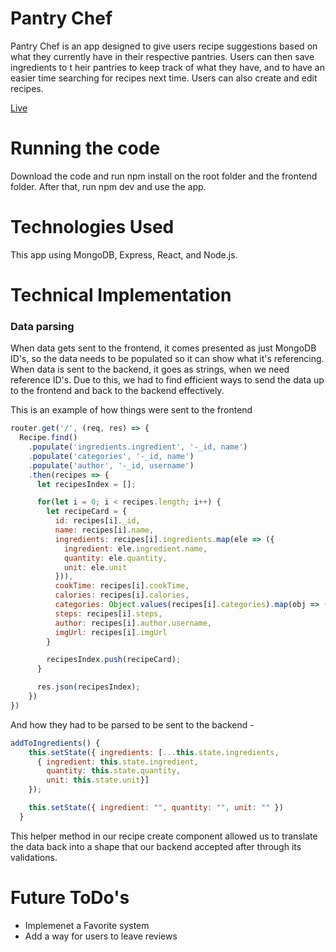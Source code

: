 # Pantry Chef

Pantry Chef is an app designed to give users recipe suggestions based on what they currently have in their respective pantries. Users can then save ingredients to t heir pantries to keep track of what they have, and to have an easier time searching for recipes next time. Users can also create and edit recipes.

[Live](https://pantry-chef-mern.herokuapp.com/)

# Running the code

Download the code and run npm install on the root folder and the frontend folder. After that, run npm dev and use the app.

# Technologies Used

This app using MongoDB, Express, React, and Node.js.

# Technical Implementation

### Data parsing

When data gets sent to the frontend, it comes presented as just MongoDB ID's, so the data needs to be populated so it can show what it's referencing. When data is sent to the backend, it goes as strings, when we need reference ID's. Due to this, we had to find efficient ways to send the data up to the frontend and back to the backend effectively. 

This is an example of how things were sent to the frontend

```javascript
router.get('/', (req, res) => {
  Recipe.find()
    .populate('ingredients.ingredient', '-_id, name')
    .populate('categories', '-_id, name')
    .populate('author', '-_id, username')
    .then(recipes => {
      let recipesIndex = [];

      for(let i = 0; i < recipes.length; i++) {
        let recipeCard = {
          id: recipes[i]._id,
          name: recipes[i].name,
          ingredients: recipes[i].ingredients.map(ele => ({
            ingredient: ele.ingredient.name,
            quantity: ele.quantity,
            unit: ele.unit
          })),
          cookTime: recipes[i].cookTime,
          calories: recipes[i].calories,
          categories: Object.values(recipes[i].categories).map(obj => (obj.name)),
          steps: recipes[i].steps,
          author: recipes[i].author.username,
          imgUrl: recipes[i].imgUrl
        }

        recipesIndex.push(recipeCard);
      }

      res.json(recipesIndex);
    })
})
```
And how they had to be parsed to be sent to the backend -

```javascript
addToIngredients() {
    this.setState({ ingredients: [...this.state.ingredients,
      { ingredient: this.state.ingredient,
        quantity: this.state.quantity,
        unit: this.state.unit}]
    });

    this.setState({ ingredient: "", quantity: "", unit: "" })
  }
```

This helper method in our recipe create component allowed us to translate the data back into a shape that our backend accepted after through its validations.

# Future ToDo's

+ Implemenet a Favorite system
+ Add a way for users to leave reviews
